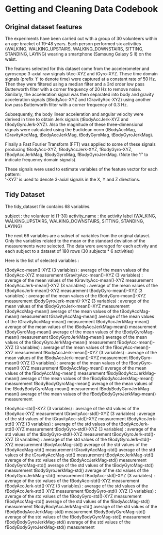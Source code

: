 # Getting and Cleaning Data Codebook

## Original dataset features

The experiments have been carried out with a group of 30 volunteers within an age bracket of 19-48 years. Each person performed six activities (WALKING, WALKING_UPSTAIRS, WALKING_DOWNSTAIRS, SITTING, STANDING, LAYING) wearing a smartphone (Samsung Galaxy S II) on the waist.

The features selected for this dataset come from the accelerometer and gyroscope 3-axial raw signals tAcc-XYZ and tGyro-XYZ. These time domain signals (prefix 't' to denote time) were captured at a constant rate of 50 Hz. Then they were filtered using a median filter and a 3rd order low pass Butterworth filter with a corner frequency of 20 Hz to remove noise. Similarly, the acceleration signal was then separated into body and gravity acceleration signals (tBodyAcc-XYZ and tGravityAcc-XYZ) using another low pass Butterworth filter with a corner frequency of 0.3 Hz. 

Subsequently, the body linear acceleration and angular velocity were derived in time to obtain Jerk signals (tBodyAccJerk-XYZ and tBodyGyroJerk-XYZ). Also the magnitude of these three-dimensional signals were calculated using the Euclidean norm (tBodyAccMag, tGravityAccMag, tBodyAccJerkMag, tBodyGyroMag, tBodyGyroJerkMag). 

Finally a Fast Fourier Transform (FFT) was applied to some of these signals producing fBodyAcc-XYZ, fBodyAccJerk-XYZ, fBodyGyro-XYZ, fBodyAccJerkMag, fBodyGyroMag, fBodyGyroJerkMag. (Note the 'f' to indicate frequency domain signals). 

These signals were used to estimate variables of the feature vector for each pattern:  
'-XYZ' is used to denote 3-axial signals in the X, Y and Z directions.


## Tidy Dataset

The tidy_dataset file contains 68 variables.

subject : the volunteer id (1-30)
activity_name : the activity label (WALKING, WALKING_UPSTAIRS, WALKING_DOWNSTAIRS, SITTING, STANDING, LAYING)

The next 66 variables are a subset of variables from the original dataset. 
Only the variables related to the mean or the standard deviation of the measurements were selected.
The data were averaged for each activity and each subject to a dataset of 180 rows (30 subjects * 6 activities)

Here is the list of selected variables :

tBodyAcc-mean()-XYZ          (3 variables) : average of the mean values of the tBodyAcc-XYZ measurement
tGravityAcc-mean()-XYZ       (3 variables) : average of the mean values of the tGravityAcc-mean()-XYZ measurement
tBodyAccJerk-mean()-XYZ      (3 variables) : average of the mean values of the tBodyAccJerk-mean()-XYZ measurement
tBodyGyro-mean()-XYZ         (3 variables) : average of the mean values of the tBodyGyro-mean()-XYZ measurement
tBodyGyroJerk-mean()-XYZ     (3 variables) : average of the mean values of the tBodyGyroJerk-mean()-XYZ measurement
tBodyAccMag-mean()                           average of the mean values of the tBodyAccMag-mean() measurement
tGravityAccMag-mean()                        average of the mean values of the tGravityAccMag-mean() measurement
tBodyAccJerkMag-mean()                       average of the mean values of the tBodyAccJerkMag-mean() measurement
tBodyGyroMag-mean()                          average of the mean values of the tBodyGyroMag-mean() measurement
tBodyGyroJerkMag-mean()                      average of the mean values of the tBodyGyroJerkMag-mean() measurement
fBodyAcc-mean()-XYZ          (3 variables) : average of the mean values of the fBodyAcc-mean()-XYZ measurement
fBodyAccJerk-mean()-XYZ      (3 variables) : average of the mean values of the fBodyAccJerk-mean()-XYZ measurement
fBodyGyro-mean()-XYZ         (3 variables) : average of the mean values of the fBodyGyro-mean()-XYZ measurement
fBodyAccMag-mean()                           average of the mean values of the fBodyAccMag-mean() measurement
fBodyBodyAccJerkMag-mean()                   average of the mean values of the fBodyBodyAccJerkMag-mean() measurement
fBodyBodyGyroMag-mean()                      average of the mean values of the fBodyBodyGyroMag-mean() measurement
fBodyBodyGyroJerkMag-mean()                  average of the mean values of the fBodyBodyGyroJerkMag-mean() measurement

tBodyAcc-std()-XYZ           (3 variables) : average of the std values of the tBodyAcc-XYZ measurement
tGravityAcc-std()-XYZ        (3 variables) : average of the std values of the tGravityAcc-std()-XYZ measurement
tBodyAccJerk-std()-XYZ       (3 variables) : average of the std values of the tBodyAccJerk-std()-XYZ measurement
tBodyGyro-std()-XYZ          (3 variables) : average of the std values of the tBodyGyro-std()-XYZ measurement
tBodyGyroJerk-std()-XYZ      (3 variables) : average of the std values of the tBodyGyroJerk-std()-XYZ measurement
tBodyAccMag-std()                            average of the std values of the tBodyAccMag-std() measurement
tGravityAccMag-std()                         average of the std values of the tGravityAccMag-std() measurement
tBodyAccJerkMag-std()                        average of the std values of the tBodyAccJerkMag-std() measurement
tBodyGyroMag-std()                           average of the std values of the tBodyGyroMag-std() measurement
tBodyGyroJerkMag-std()                       average of the std values of the tBodyGyroJerkMag-std() measurement
fBodyAcc-std()-XYZ           (3 variables) : average of the std values of the fBodyAcc-std()-XYZ measurement
fBodyAccJerk-std()-XYZ       (3 variables) : average of the std values of the fBodyAccJerk-std()-XYZ measurement
fBodyGyro-std()-XYZ          (3 variables) : average of the std values of the fBodyGyro-std()-XYZ measurement
fBodyAccMag-std()                            average of the std values of the fBodyAccMag-std() measurement
fBodyBodyAccJerkMag-std()                    average of the std values of the fBodyBodyAccJerkMag-std() measurement
fBodyBodyGyroMag-std()                       average of the std values of the fBodyBodyGyroMag-std() measurement
fBodyBodyGyroJerkMag-std()                   average of the std values of the fBodyBodyGyroJerkMag-std() measurement

